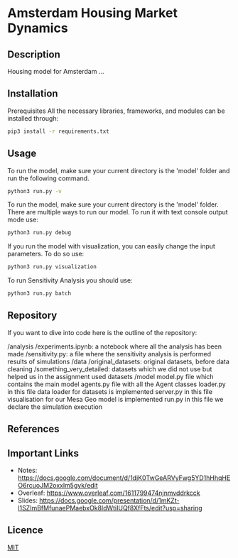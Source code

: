 # Amsterdam Housing Market Dynamics

## Description

Housing model for Amsterdam ...

## Installation

Prerequisites
All the necessary libraries, frameworks, and modules can be installed through:

```bash
pip3 install -r requirements.txt
```

## Usage
To run the model, make sure your current directory is the 'model' folder and run the following command.

```bash
python3 run.py -v
```

To run the model, make sure your current directory is the 'model' folder. There are multiple ways to run our model.
To run it with text console output mode use:

```bash
python3 run.py debug
```

If you run the model with visualization, you can easily change the input parameters. To do so use:

```bash
python3 run.py visualization
```

To run Sensitivity Analysis you should use:

```bash
python3 run.py batch
```

## Repository
If you want to dive into code here is the outline of the repository:

/analysis
    /experiments.ipynb:  a notebook where all the analysis has been made
    /sensitivity.py:     a file where the sensitivity analysis is performed
    results of simulations
/data
    /original_datasets:         original datasets, before data cleaning
    /something_very_detailed:   datasets which we did not use but helped us in the assignment
    used datasets
/model
    model.py        file which contains the main model
    agents.py       file with all the Agent classes
    loader.py       in this file data loader for datasets is implemented
    server.py       in this file visualisation for our Mesa Geo model is implemented
    run.py          in this file we declare the simulation execution

## References

## Important Links
- Notes: https://docs.google.com/document/d/1djK0TwGeARVyFwg5YD1hHhqHEO6rcuoJM2oxxlm5gyk/edit
- Overleaf: https://www.overleaf.com/1611799474njnmvddrkcck
- Slides: https://docs.google.com/presentation/d/1mKZt-l1SZImBfMfunaePMaebxOk8ldWtiIUQf8XfFts/edit?usp=sharing

## Licence
[MIT](https://choosealicense.com/licenses/mit/)
